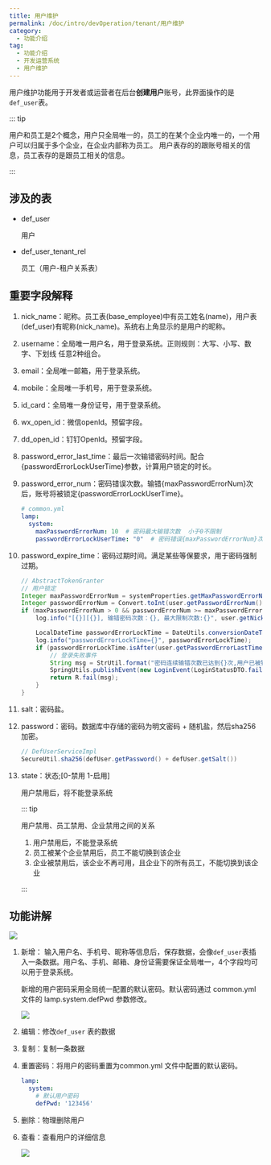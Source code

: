 ```yaml
---
title: 用户维护
permalink: /doc/intro/devOperation/tenant/用户维护
category:
  - 功能介绍
tag:
  - 功能介绍
  - 开发运营系统
  - 用户维护
---
```


用户维护功能用于开发者或运营者在后台**创建用户**账号，此界面操作的是`def_user`表。

::: tip

用户和员工是2个概念，用户只全局唯一的，员工的在某个企业内唯一的，一个用户可以归属于多个企业，在企业内部称为员工。 用户表存的的跟账号相关的信息，员工表存的是跟员工相关的信息。

:::

## 涉及的表

- def_user

  用户

- def_user_tenant_rel

  员工（用户-租户关系表）

## 重要字段解释

1. nick_name：昵称。员工表(base_employee)中有员工姓名(name)，用户表(def_user)有昵称(nick_name)。系统右上角显示的是用户的昵称。

2. username：全局唯一用户名，用于登录系统。正则规则：大写、小写、数字、下划线 任意2种组合。

3. email：全局唯一邮箱，用于登录系统。

4. mobile：全局唯一手机号，用于登录系统。

5. id_card：全局唯一身份证号，用于登录系统。

6. wx_open_id：微信openId。预留字段。

7. dd_open_id：钉钉OpenId。预留字段。

8. password_error_last_time：最后一次输错密码时间。配合{passwordErrorLockUserTime}参数，计算用户锁定的时长。

9. password_error_num：密码错误次数。输错{maxPasswordErrorNum}次后，账号将被锁定{passwordErrorLockUserTime}。
   
   ```yaml
   # common.yml
   lamp:
     system:
       maxPasswordErrorNum: 10  # 密码最大输错次数  小于0不限制
       passwordErrorLockUserTime: "0"  # 密码错误{maxPasswordErrorNum}次后，锁定用户时间[0: 今天结束；60m: 60分钟后；2h: 2小时后；4d: 4天后； 2w: 2周后；3M: 3个月后；5y: 5年后]
   ```

10. password_expire_time：密码过期时间。满足某些等保要求，用于密码强制过期。
    
    ```java
    // AbstractTokenGranter
    // 用户锁定
    Integer maxPasswordErrorNum = systemProperties.getMaxPasswordErrorNum();
    Integer passwordErrorNum = Convert.toInt(user.getPasswordErrorNum(), 0);
    if (maxPasswordErrorNum > 0 && passwordErrorNum >= maxPasswordErrorNum) {
        log.info("[{}][{}], 输错密码次数：{}, 最大限制次数:{}", user.getNickName(), user.getId(), passwordErrorNum, maxPasswordErrorNum);
    
        LocalDateTime passwordErrorLockTime = DateUtils.conversionDateTime(systemProperties.getPasswordErrorLockUserTime());
        log.info("passwordErrorLockTime={}", passwordErrorLockTime);
        if (passwordErrorLockTime.isAfter(user.getPasswordErrorLastTime())) {
            // 登录失败事件
            String msg = StrUtil.format("密码连续输错次数已达到{}次,用户已被锁定~", maxPasswordErrorNum);
            SpringUtils.publishEvent(new LoginEvent(LoginStatusDTO.fail(user.getId(), LoginStatusEnum.USER_ERROR, msg)));
            return R.fail(msg);
        }
    }
    ```

11. salt：密码盐。

12. password：密码。数据库中存储的密码为明文密码 + 随机盐，然后sha256加密。
    
    ```java
    // DefUserServiceImpl
    SecureUtil.sha256(defUser.getPassword() + defUser.getSalt())
    ```

13. state：状态;[0-禁用 1-启用]
    
    用户禁用后，将不能登录系统
    
    ::: tip
    
    用户禁用、员工禁用、企业禁用之间的关系
    
    1. 用户禁用后，不能登录系统
    2. 员工被某个企业禁用后，员工不能切换到该企业
    3. 企业被禁用后，该企业不再可用，且企业下的所有员工，不能切换到该企业
    
    :::

## 功能讲解

![](/images/intro/操作_用户维护_用户列表.png)

1. 新增： 输入用户名、手机号、昵称等信息后，保存数据，会像`def_user`表插入一条数据。用户名、手机、邮箱、身份证需要保证全局唯一，4个字段均可以用于登录系统。
   
   新增的用户密码采用全局统一配置的默认密码。默认密码通过 common.yml 文件的 lamp.system.defPwd 参数修改。
   
   ![](/images/intro/操作_用户维护_新增用户.png)
   
2. 编辑：修改`def_user` 表的数据

3. 复制：复制一条数据

4. 重置密码：将用户的密码重置为common.yml 文件中配置的默认密码。

   ```yaml
   lamp:
     system:
       # 默认用户密码
       defPwd: '123456'
   ```

5. 删除：物理删除用户

6. 查看：查看用户的详细信息

   ![](/images/intro/操作_用户维护_查看用户.png)

